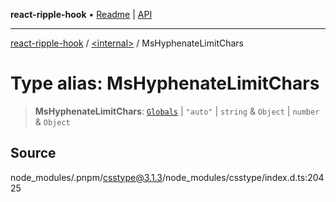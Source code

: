 **react-ripple-hook** • [Readme](../../README.md) \| [API](../../globals.md)

---

[react-ripple-hook](../../README.md) / [\<internal\>](../README.md) / MsHyphenateLimitChars

# Type alias: MsHyphenateLimitChars

> **MsHyphenateLimitChars**: [`Globals`](Globals.md) \| `"auto"` \| `string` & `Object` \| `number` & `Object`

## Source

node_modules/.pnpm/csstype@3.1.3/node_modules/csstype/index.d.ts:20425
